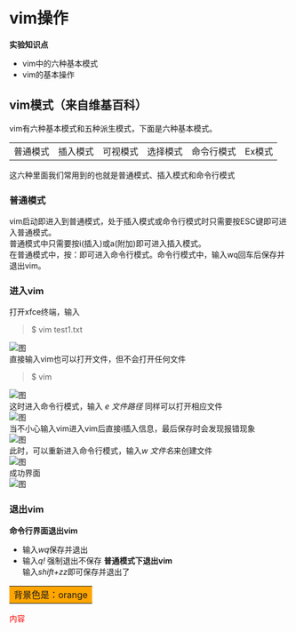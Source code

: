 # vim操作
**实验知识点**
- vim中的六种基本模式
- vim的基本操作  
## vim模式（来自维基百科）
vim有六种基本模式和五种派生模式，下面是六种基本模式。  
<html>
    <table style="margin-left: auto; margin-right: auto;">
        <tr>
            <td>
                <!--左侧内容-->
                普通模式 
            </td>
            <td>
                <!--右侧内容-->
                插入模式
            </td>  
            <td>
                <!--左侧内容-->
                可视模式 
            </td>
            <td>
                <!--右侧内容-->
                选择模式
            </td>  
             <td>
                <!--左侧内容-->
                命令行模式 
            </td>
            <td>
                <!--右侧内容-->
                Ex模式
            </td>
        </tr>
    </table>  
</html>
这六种里面我们常用到的也就是普通模式、插入模式和命令行模式  

### 普通模式
vim启动即进入到普通模式，处于插入模式或命令行模式时只需要按ESC键即可进入普通模式。  
普通模式中只需要按i(插入)或a(附加)即可进入插入模式。  
在普通模式中，按：即可进入命令行模式。命令行模式中，输入wq回车后保存并退出vim。
### 进入vim
打开xfce终端，输入   
> $ vim test1.txt

![图](https://github.com/liytgy/linux/blob/master/vim/test1.png)  
直接输入vim也可以打开文件，但不会打开任何文件  
> $ vim  

![图](https://github.com/liytgy/linux/blob/master/vim/vim.png)    
这时进入命令行模式，输入 *e 文件路径* 同样可以打开相应文件    
![图](https://github.com/liytgy/linux/blob/master/vim/e%20test.png)   
当不小心输入vim进入vim后直接i插入信息，最后保存时会发现报错现象    
![图](https://github.com/liytgy/linux/blob/master/vim/e32.png)  
此时，可以重新进入命令行模式，输入*w 文件名*来创建文件    
![图](https://github.com/liytgy/linux/blob/master/vim/w.png)    
成功界面  
![图](https://github.com/liytgy/linux/blob/master/vim/ok.png)  
### 退出vim  
**命令行界面退出vim**  
- 输入*wq*保存并退出  
- 输入*q!* 强制退出不保存
**普通模式下退出vim**  
输入*shift+zz*即可保存并退出了

<table><tr><td bgcolor=orange>背景色是：orange</td></tr></table>
<font color=red>内容</font> 
